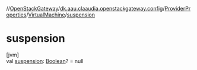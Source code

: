 //[OpenStackGateway](../../../../index.md)/[dk.aau.claaudia.openstackgateway.config](../../index.md)/[ProviderProperties](../index.md)/[VirtualMachine](index.md)/[suspension](suspension.md)

# suspension

[jvm]\
val [suspension](suspension.md): [Boolean](https://kotlinlang.org/api/latest/jvm/stdlib/kotlin/-boolean/index.html)? = null
